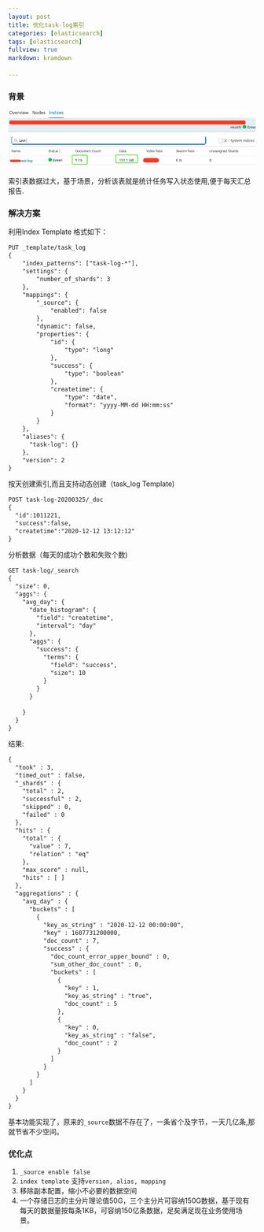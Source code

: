 ```yaml
---
layout: post
title: 优化task-log索引
categories: [elasticsearch]
tags: [elasticsearch]
fullview: true
markdown: kramdown

---
```


### 背景

![task log data](/assets/media/WX20200323-135441.png)

索引表数据过大，基于场景，分析该表就是统计任务写入状态使用,便于每天汇总报告.

### 解决方案

利用Index Template 格式如下：

```
PUT _template/task_log
{
	"index_patterns": ["task-log-*"],
	"settings": {
		"number_of_shards": 3
	},
	"mappings": {
		"_source": {
			"enabled": false
		},
		"dynamic": false,
		"properties": {
			"id": {
				"type": "long"
			},
			"success": {
				"type": "boolean"
			},
			"createtime": {
				"type": "date",
				"format": "yyyy-MM-dd HH:mm:ss"
			}
		}
	},
	"aliases": {
	  "task-log": {}
	},
	"version": 2
}
```

按天创建索引,而且支持动态创建（task_log Template)

```
POST task-log-20200325/_doc
{
  "id":1011221,
  "success":false,
  "createtime":"2020-12-12 13:12:12"
}
```


分析数据（每天的成功个数和失败个数)

```
GET task-log/_search
{
  "size": 0,
  "aggs": {
    "avg_day": {
      "date_histogram": {
        "field": "createtime",
        "interval": "day"
      },
      "aggs": {
        "success": {
          "terms": {
            "field": "success",
            "size": 10
          }
        }
      }

    }
  }
}
```

结果:

```
{
  "took" : 3,
  "timed_out" : false,
  "_shards" : {
    "total" : 2,
    "successful" : 2,
    "skipped" : 0,
    "failed" : 0
  },
  "hits" : {
    "total" : {
      "value" : 7,
      "relation" : "eq"
    },
    "max_score" : null,
    "hits" : [ ]
  },
  "aggregations" : {
    "avg_day" : {
      "buckets" : [
        {
          "key_as_string" : "2020-12-12 00:00:00",
          "key" : 1607731200000,
          "doc_count" : 7,
          "success" : {
            "doc_count_error_upper_bound" : 0,
            "sum_other_doc_count" : 0,
            "buckets" : [
              {
                "key" : 1,
                "key_as_string" : "true",
                "doc_count" : 5
              },
              {
                "key" : 0,
                "key_as_string" : "false",
                "doc_count" : 2
              }
            ]
          }
        }
      ]
    }
  }
}
```

基本功能实现了，原来的`_source`数据不存在了，一条省个及字节，一天几亿条,那就节省不少空间。


### 优化点

1. `_source enable false`
2. `index template` 支持`version, alias, mapping`
3. 移除副本配置，缩小不必要的数据空间
4. 一个存储日志的主分片理论值50G，三个主分片可容纳150G数据，基于现有每天的数据量按每条1KB，可容纳150亿条数据，足矣满足现在业务使用场景。
